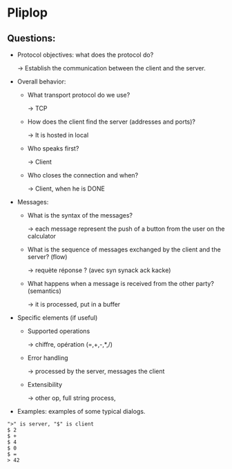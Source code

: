 
# Pliplop

## Questions:

* Protocol objectives: what does the protocol do?
  
  -> Establish the communication between the client and the server.

* Overall behavior:
    * What transport protocol do we use?  

      -> TCP

    * How does the client find the server (addresses and ports)?

      -> It is hosted in local

    * Who speaks first?

      -> Client

    * Who closes the connection and when?

      -> Client, when he is DONE

* Messages:
    * What is the syntax of the messages?

      -> each message represent the push of a button from the user on the calculator

    * What is the sequence of messages exchanged by the client and the server? (flow)

      -> requète réponse ? (avec syn synack ack kacke)

    * What happens when a message is received from the other party? (semantics)

      -> it is processed, put in a buffer

* Specific elements (if useful)
    * Supported operations

      -> chiffre, opération (=,+,-,*,/)

    * Error handling

      -> processed by the server, messages the client

    * Extensibility

      -> other op, full string process, 

* Examples: examples of some typical dialogs.

````
">" is server, "$" is client
$ 2
$ +
$ 4
$ 0
$ =
> 42
````